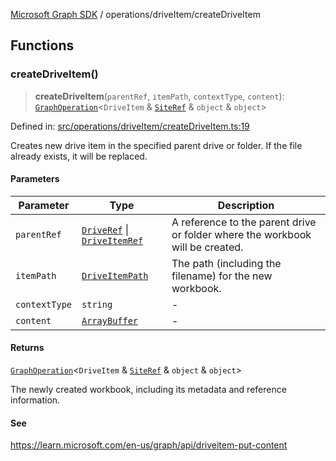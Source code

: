 [Microsoft Graph SDK](../../modules.md) / operations/driveItem/createDriveItem

## Functions

### createDriveItem()

> **createDriveItem**(`parentRef`, `itemPath`, `contextType`, `content`): [`GraphOperation`](../../models/GraphOperation.md#graphoperation)\<`DriveItem` & [`SiteRef`](../../models/SiteRef.md#siteref) & `object` & `object`\>

Defined in: [src/operations/driveItem/createDriveItem.ts:19](https://github.com/Future-Secure-AI/microsoft-graph/blob/6f587d043e8277194e9b2feca914ab2cba9d258d/src/operations/driveItem/createDriveItem.ts#L19)

Creates new drive item in the specified parent drive or folder. If the file already exists, it will be replaced.

#### Parameters

| Parameter | Type | Description |
| ------ | ------ | ------ |
| `parentRef` | [`DriveRef`](../../models/DriveRef.md#driveref) \| [`DriveItemRef`](../../models/DriveItemRef.md#driveitemref) | A reference to the parent drive or folder where the workbook will be created. |
| `itemPath` | [`DriveItemPath`](../../models/DriveItemPath.md#driveitempath) | The path (including the filename) for the new workbook. |
| `contextType` | `string` | - |
| `content` | [`ArrayBuffer`](https://developer.mozilla.org/docs/Web/JavaScript/Reference/Global_Objects/ArrayBuffer) | - |

#### Returns

[`GraphOperation`](../../models/GraphOperation.md#graphoperation)\<`DriveItem` & [`SiteRef`](../../models/SiteRef.md#siteref) & `object` & `object`\>

The newly created workbook, including its metadata and reference information.

#### See

https://learn.microsoft.com/en-us/graph/api/driveitem-put-content
